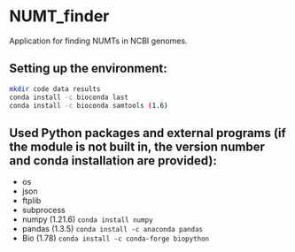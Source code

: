 # NUMT_finder
 Application for finding NUMTs in NCBI genomes.

 Setting up the environment:
---
```bash
mkdir code data results
conda install -c bioconda last 
conda install -c bioconda samtools (1.6)
```

Used Python packages and external programs (if the module is not built in, the version number and conda installation are provided):
---
- os
- json
- ftplib
- subprocess
- numpy (1.21.6) `conda install numpy`
- pandas (1.3.5) `conda install -c anaconda pandas`
- Bio (1.78) `conda install -c conda-forge biopython`